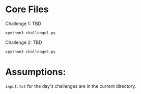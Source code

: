 # Core Files

Challenge 1: TBD

`>python3 challenge1.py`

Challenge 2: TBD

`>python3 challenge2.py`

# Assumptions:

`input.txt` for the day's challenges are in the current directory.

